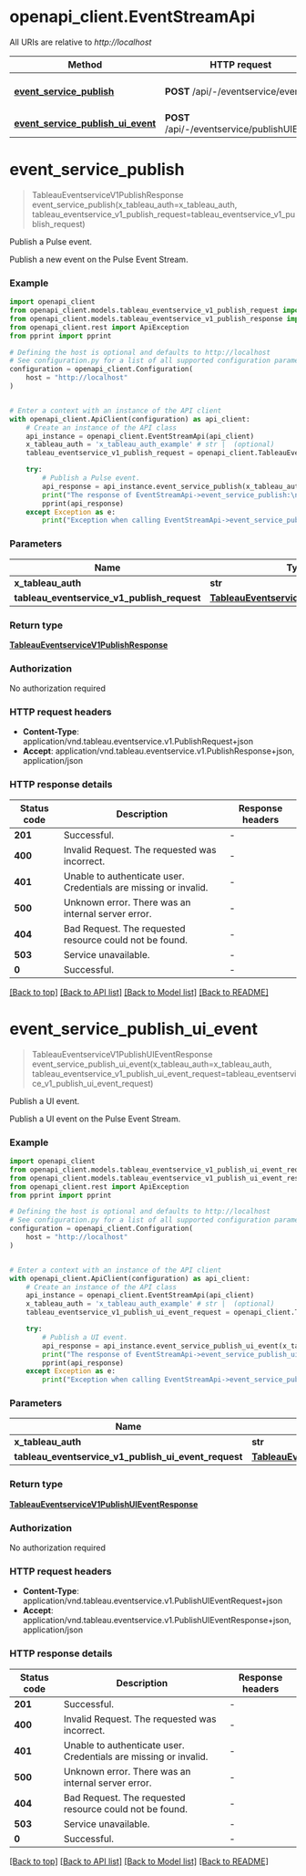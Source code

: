 # openapi_client.EventStreamApi

All URIs are relative to *http://localhost*

Method | HTTP request | Description
------------- | ------------- | -------------
[**event_service_publish**](EventStreamApi.md#event_service_publish) | **POST** /api/-/eventservice/events | Publish a Pulse event.
[**event_service_publish_ui_event**](EventStreamApi.md#event_service_publish_ui_event) | **POST** /api/-/eventservice/publishUIEvent | Publish a UI event.


# **event_service_publish**
> TableauEventserviceV1PublishResponse event_service_publish(x_tableau_auth=x_tableau_auth, tableau_eventservice_v1_publish_request=tableau_eventservice_v1_publish_request)

Publish a Pulse event.

Publish a new event on the Pulse Event Stream.

### Example


```python
import openapi_client
from openapi_client.models.tableau_eventservice_v1_publish_request import TableauEventserviceV1PublishRequest
from openapi_client.models.tableau_eventservice_v1_publish_response import TableauEventserviceV1PublishResponse
from openapi_client.rest import ApiException
from pprint import pprint

# Defining the host is optional and defaults to http://localhost
# See configuration.py for a list of all supported configuration parameters.
configuration = openapi_client.Configuration(
    host = "http://localhost"
)


# Enter a context with an instance of the API client
with openapi_client.ApiClient(configuration) as api_client:
    # Create an instance of the API class
    api_instance = openapi_client.EventStreamApi(api_client)
    x_tableau_auth = 'x_tableau_auth_example' # str |  (optional)
    tableau_eventservice_v1_publish_request = openapi_client.TableauEventserviceV1PublishRequest() # TableauEventserviceV1PublishRequest |  (optional)

    try:
        # Publish a Pulse event.
        api_response = api_instance.event_service_publish(x_tableau_auth=x_tableau_auth, tableau_eventservice_v1_publish_request=tableau_eventservice_v1_publish_request)
        print("The response of EventStreamApi->event_service_publish:\n")
        pprint(api_response)
    except Exception as e:
        print("Exception when calling EventStreamApi->event_service_publish: %s\n" % e)
```



### Parameters


Name | Type | Description  | Notes
------------- | ------------- | ------------- | -------------
 **x_tableau_auth** | **str**|  | [optional] 
 **tableau_eventservice_v1_publish_request** | [**TableauEventserviceV1PublishRequest**](TableauEventserviceV1PublishRequest.md)|  | [optional] 

### Return type

[**TableauEventserviceV1PublishResponse**](TableauEventserviceV1PublishResponse.md)

### Authorization

No authorization required

### HTTP request headers

 - **Content-Type**: application/vnd.tableau.eventservice.v1.PublishRequest+json
 - **Accept**: application/vnd.tableau.eventservice.v1.PublishResponse+json, application/json

### HTTP response details

| Status code | Description | Response headers |
|-------------|-------------|------------------|
**201** | Successful. |  -  |
**400** | Invalid Request. The requested was incorrect. |  -  |
**401** | Unable to authenticate user. Credentials are missing or invalid. |  -  |
**500** | Unknown error. There was an internal server error. |  -  |
**404** | Bad Request. The requested resource could not be found. |  -  |
**503** | Service unavailable. |  -  |
**0** | Successful. |  -  |

[[Back to top]](#) [[Back to API list]](../README.md#documentation-for-api-endpoints) [[Back to Model list]](../README.md#documentation-for-models) [[Back to README]](../README.md)

# **event_service_publish_ui_event**
> TableauEventserviceV1PublishUIEventResponse event_service_publish_ui_event(x_tableau_auth=x_tableau_auth, tableau_eventservice_v1_publish_ui_event_request=tableau_eventservice_v1_publish_ui_event_request)

Publish a UI event.

Publish a UI event on the Pulse Event Stream.

### Example


```python
import openapi_client
from openapi_client.models.tableau_eventservice_v1_publish_ui_event_request import TableauEventserviceV1PublishUIEventRequest
from openapi_client.models.tableau_eventservice_v1_publish_ui_event_response import TableauEventserviceV1PublishUIEventResponse
from openapi_client.rest import ApiException
from pprint import pprint

# Defining the host is optional and defaults to http://localhost
# See configuration.py for a list of all supported configuration parameters.
configuration = openapi_client.Configuration(
    host = "http://localhost"
)


# Enter a context with an instance of the API client
with openapi_client.ApiClient(configuration) as api_client:
    # Create an instance of the API class
    api_instance = openapi_client.EventStreamApi(api_client)
    x_tableau_auth = 'x_tableau_auth_example' # str |  (optional)
    tableau_eventservice_v1_publish_ui_event_request = openapi_client.TableauEventserviceV1PublishUIEventRequest() # TableauEventserviceV1PublishUIEventRequest |  (optional)

    try:
        # Publish a UI event.
        api_response = api_instance.event_service_publish_ui_event(x_tableau_auth=x_tableau_auth, tableau_eventservice_v1_publish_ui_event_request=tableau_eventservice_v1_publish_ui_event_request)
        print("The response of EventStreamApi->event_service_publish_ui_event:\n")
        pprint(api_response)
    except Exception as e:
        print("Exception when calling EventStreamApi->event_service_publish_ui_event: %s\n" % e)
```



### Parameters


Name | Type | Description  | Notes
------------- | ------------- | ------------- | -------------
 **x_tableau_auth** | **str**|  | [optional] 
 **tableau_eventservice_v1_publish_ui_event_request** | [**TableauEventserviceV1PublishUIEventRequest**](TableauEventserviceV1PublishUIEventRequest.md)|  | [optional] 

### Return type

[**TableauEventserviceV1PublishUIEventResponse**](TableauEventserviceV1PublishUIEventResponse.md)

### Authorization

No authorization required

### HTTP request headers

 - **Content-Type**: application/vnd.tableau.eventservice.v1.PublishUIEventRequest+json
 - **Accept**: application/vnd.tableau.eventservice.v1.PublishUIEventResponse+json, application/json

### HTTP response details

| Status code | Description | Response headers |
|-------------|-------------|------------------|
**201** | Successful. |  -  |
**400** | Invalid Request. The requested was incorrect. |  -  |
**401** | Unable to authenticate user. Credentials are missing or invalid. |  -  |
**500** | Unknown error. There was an internal server error. |  -  |
**404** | Bad Request. The requested resource could not be found. |  -  |
**503** | Service unavailable. |  -  |
**0** | Successful. |  -  |

[[Back to top]](#) [[Back to API list]](../README.md#documentation-for-api-endpoints) [[Back to Model list]](../README.md#documentation-for-models) [[Back to README]](../README.md)

